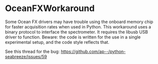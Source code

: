 # OceanFXWorkaround
Some Ocean FX drivers may have trouble using the onboard memory chip for faster acquisition rates when used in Python. This workaround uses a binary protocol to interface the spectrometer. It requires the libusb USB driver to function. Beware: the code is written for the use in a single experimental setup, and the code style reflects that.

See this thread for the bug: https://github.com/ap--/python-seabreeze/issues/59

